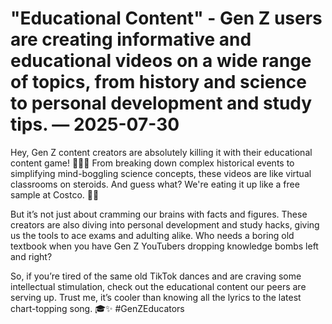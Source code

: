 # "Educational Content" - Gen Z users are creating informative and educational videos on a wide range of topics, from history and science to personal development and study tips. — 2025-07-30

Hey, Gen Z content creators are absolutely killing it with their educational content game! 👩‍🏫💡 From breaking down complex historical events to simplifying mind-boggling science concepts, these videos are like virtual classrooms on steroids. And guess what? We're eating it up like a free sample at Costco. 🍿🔥

But it’s not just about cramming our brains with facts and figures. These creators are also diving into personal development and study hacks, giving us the tools to ace exams and adulting alike. Who needs a boring old textbook when you have Gen Z YouTubers dropping knowledge bombs left and right?

So, if you’re tired of the same old TikTok dances and are craving some intellectual stimulation, check out the educational content our peers are serving up. Trust me, it’s cooler than knowing all the lyrics to the latest chart-topping song. 🎓✨ #GenZEducators